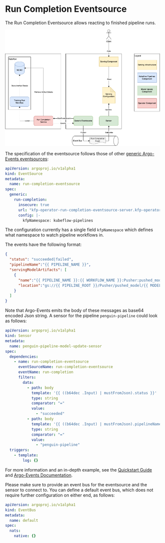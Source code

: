 # Run Completion Eventsource

The Run Completion Eventsource allows reacting to finished pipeline runs.

![Model Serving](./run_completion.png)

The specification of the eventsource follows those of other [generic Argo-Events eventsources](https://argoproj.github.io/argo-events/eventsources/generic/):

```yaml
apiVersion: argoproj.io/v1alpha1
kind: EventSource
metadata:
  name: run-completion-eventsource
spec:
  generic:
    run-completion:
      insecure: true
      url: "kfp-operator-run-completion-eventsource-server.kfp-operator-system.svc:8080"
      config: |-
        kfpNamespace: kubeflow-pipelines
```

The configuration currently has a single field `kfpNamespace` which defines what namespace to watch pipeline workflows in.

The events have the following format:

```json
{
  "status": "succeeded|failed",
  "pipelineName":"{{ PIPELINE_NAME }}",
  "servingModelArtifacts": [
    {
      "name":"{{ PIPELINE_NAME }}:{{ WORKFLOW_NAME }}:Pusher:pushed_model:{{ PUSHER_INDEX }}",
      "location":"gs://{{ PIPELINE_ROOT }}/Pusher/pushed_model/{{ MODEL_VERSION }}"
    }
  ]
}
```

Note that Argo-Events emits the body of these messages as base64 encoded Json string. 
A sensor for the pipeline `penguin-pipeline` could look as follows:

```yaml
apiVersion: argoproj.io/v1alpha1
kind: Sensor
metadata:
  name: penguin-pipeline-model-update-sensor
spec:
  dependencies:
    - name: run-completion-eventsource
      eventSourceName: run-completion-eventsource
      eventName: run-completion
      filters:
        data:
          - path: body
            template: '{{ ((b64dec .Input) | mustFromJson).status }}'
            type: string
            comparator: "="
            value:
              - "succeeded"
          - path: body
            template: '{{ ((b64dec .Input) | mustFromJson).pipelineName }}'
            type: string
            comparator: "="
            value:
              - "penguin-pipeline"
  triggers:
    - template:
        log: {}
```

For more information and an in-depth example, see the [Quickstart Guide](./quickstart/README.md#deploy-newly-trained-models) and [Argo-Events Documentation](https://argoproj.github.io/argo-events/).

Please make sure to provide an event bus for the eventsource and the sensor to connect to.
You can define a default event bus, which does not require further configuration on either end, as follows:

```yaml
apiVersion: argoproj.io/v1alpha1
kind: EventBus
metadata:
  name: default
spec:
  nats:
    native: {}
```
